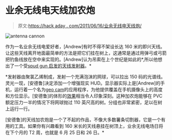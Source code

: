 # 业余无线电天线加农炮

> 原文:[https://hack aday . com/2011/06/16/业余无线电天线炮/](https://hackaday.com/2011/06/16/antenna-cannon-for-amateur-radio/)

![](../Images/ecdd9a5a5388dd5d3a2a6cb51a536e87.png "antenna cannon")

作为一名业余无线电爱好者，[Andrew]有时不得不架设长达 160 米的即兴天线。让这些天线离开地面最简单的方法是把它们挂在树上，这通常是通过用弹弓或弓箭把钓鱼线放在空中来实现的。[Andrew]认为吊索在上个世纪是如此的*,所以他想出了一个受[spud gun 启发的天线发射器](http://blog.kotarak.net/2011/04/say-hello-to-my-little-friend.html)。*

 *发射器由聚氯乙烯制成，发射一个充满泡沫的网球，可以拉出 150 码的光谱线。灵光一现，[安德鲁]决定添加一个增强现实 HUD。显示器实际上是[Andrew]的手机，运行着一个名为[geo cam](https://market.android.com/details?id=com.myway)的应用程序，为他提供覆盖在手机摄像头上的高度和方位显示。[安德鲁]的体形的[效果](http://blog.kotarak.net/2011/05/antenna-launcher-digital-scope-part-2.html)相当令人印象深刻。这种加农炮能够在 PVC 额定压力一半的情况下将网球抛过 110 英尺高的树。分组也非常紧密，足以在树上运行一行。

[安德鲁]的天线加农炮是一个了不起的作品，不像大多数薯条切割器，它是一个有用的工具。如果你有兴趣看到 160 米长的天线悬挂在树顶上，业余无线电场日将在下个月的 T2 周，也就是 6 月 25 日和 26 日。*